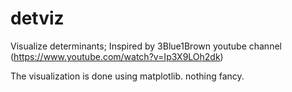 # detviz
Visualize determinants; Inspired by 3Blue1Brown youtube channel (https://www.youtube.com/watch?v=Ip3X9LOh2dk)

The visualization is done using matplotlib. nothing fancy.
